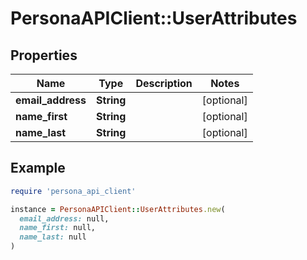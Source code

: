 # PersonaAPIClient::UserAttributes

## Properties

| Name | Type | Description | Notes |
| ---- | ---- | ----------- | ----- |
| **email_address** | **String** |  | [optional] |
| **name_first** | **String** |  | [optional] |
| **name_last** | **String** |  | [optional] |

## Example

```ruby
require 'persona_api_client'

instance = PersonaAPIClient::UserAttributes.new(
  email_address: null,
  name_first: null,
  name_last: null
)
```

